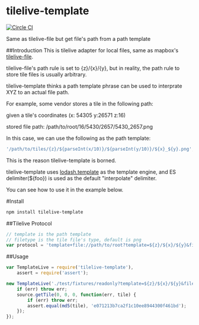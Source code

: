 # tilelive-template

[![Circle CI](https://circleci.com/gh/FuZhenn/tilelive-template.svg?style=svg)](https://circleci.com/gh/FuZhenn/tilelive-template)

Same as tilelive-file but get file's path from a path template

##Introduction
This is tilelive adapter for local files, same as mapbox's [tilelive-file](https://github.com/mapbox/tilelive-file).

tilelive-file's path rule is set to {z}/{x}/{y}, but in reality, the path rule to store tile files is usually arbitrary.

tilelive-template thinks a path template phrase can be used to interprate XYZ to an actual file path.

For example, some vendor stores a tile in the following path:

given a tile's coordinates (x: 54305 y:26571 z:16)

stored file path: /path/to/root/16/5430/2657/5430_2657.png

In this case, we can use the following as the path template:
```javascript
'/path/to/tiles/{z}/${parseInt(x/10)}/${parseInt(y/10)}/${x}_${y}.png';
```

This is the reason tilelive-template is borned. 

tilelive-template uses [lodash.template](https://lodash.com/docs#template) as the template engine, and ES delimiter(${foo}) is used as the default "interpolate" delimiter.

You can see how to use it in the example below.

#Install
```bash
npm install tilelive-template
```

##Tilelive Protocol
```javascript
// template is the path template 
// filetype is the tile file's type, default is png
var protocol = 'template+file://path/to/root?template=${z}/${x}/${y}&filetype=png';
```

##Usage
```javascript
var TemplateLive = require('tilelive-template'),
    assert = require('assert');

new TemplateLive('./test/fixtures/readonly?template=${z}/${x}/${y}&filetype=png', function(err, source) {
    if (err) throw err;
    source.getTile(0, 0, 0, function(err, tile) {
        if (err) throw err;
        assert.equal(md5(tile), 'e071213b7ca2f1c10ee8944300f461bd');        
    });
});

```